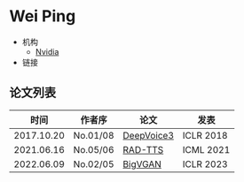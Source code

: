 # Wei Ping

- 机构
  - [Nvidia](../Institutions/Nvidia.md)
- 链接

## 论文列表

| 时间 | 作者序 | 论文 | 发表 |
|:-:|:-:|---|---|
| 2017.10.20 | No.01/08 | [DeepVoice3](../Models/TTS2_Acoustic/2017.10.20_DeepVoice3.md) | ICLR 2018 |
| 2021.06.16 | No.05/06 | [RAD-TTS](../Models/TTS2_Acoustic/2021.06.16_RAD-TTS.md) | ICML 2021 |
| 2022.06.09 | No.02/05 | [BigVGAN](../Models/TTS3_Vocoder/2022.06.09_BigVGAN.md) | ICLR 2023 |